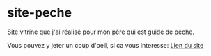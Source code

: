 # site-peche

Site vitrine que j'ai réalisé pour mon père qui est guide de pêche.

Vous pouvez y jeter un coup d'oeil, si ca vous interesse: [Lien du site](https://www.guidepecheariege.com/)
